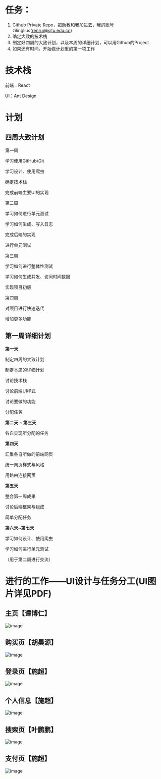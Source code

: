 # 任务：

1. Github Private Repo，把助教和我加进去，我的账号zilinglius(renrui@sjtu.edu.cn)
2. 确定大致的技术栈
3. 制定好四周的大致计划，以及本周的详细计划，可以用Github的Project
4. 如果还有时间，开始做计划里的第一项工作





# 技术栈

前端：React

UI：Ant Design



# 计划

## 四周大致计划

第一周

学习使用GitHub/Git

学习设计、使用爬虫

确定技术栈

完成前端主要UI的实现



第二周

学习如何进行单元测试

学习如何生成、写入日志

完成后端的实现

进行单元测试



第三周

学习如何进行整体性测试

学习如何生成并发、访问时间数据

实现项目初版



第四周

对项目进行快速迭代

增加更多功能



## 第一周详细计划

**第一天**

制定四周的大致计划

制定本周的详细计划

讨论技术栈

讨论前端UI样式

讨论要做的功能

分配任务



**第二天 ~ 第三天**

各自实现所分配的任务



**第四天**

汇集各自所做的前端网页

统一网页样式与风格

用路由连接网页



**第五天**

整合第一周成果

讨论后端框架与组成

简单分配任务



**第六天~第七天**

学习如何设计、使用爬虫

学习如何进行单元测试

（用于第二周进行交流）



# 进行的工作——UI设计与任务分工(UI图片详见PDF)

## 主页【谭博仁】

![image](https://github.com/855DEV/Development-diary/blob/master/Week1/Day1/images/主页.jpg)

## 购买页【胡昊源】

![image](https://github.com/855DEV/Development-diary/blob/master/Week1/Day1/images/购买页.jpg)

## 登录页【施超】

![image](https://github.com/855DEV/Development-diary/blob/master/Week1/Day1/images/登录页and注册页.jpg)

## 个人信息【施超】

![image](https://github.com/855DEV/Development-diary/blob/master/Week1/Day1/images/个人信息.jpg)

## 搜索页【叶鹏鹏】

![image](https://github.com/855DEV/Development-diary/blob/master/Week1/Day1/images/搜索页.jpg)

## 支付页【施超】

![image](https://github.com/855DEV/Development-diary/blob/master/Week1/Day1/images/支付页.jpg)
